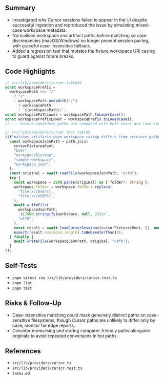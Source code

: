 ## Summary

- Investigated why Cursor sessions failed to appear in the UI despite successful ingestion and reproduced the issue by simulating mixed-case workspace metadata.
- Normalised workspace and artifact paths before matching so case discrepancies (macOS/Windows) no longer prevent session pairing, with graceful case-insensitive fallback.
- Added a regression test that mutates the fixture workspace URI casing to guard against future breaks.

## Code Highlights

```ts
// src/lib/providers/cursor.ts#L644
const workspacePrefix =
  workspacePath === "/"
    ? "/"
    : workspacePath.endsWith("/")
      ? workspacePath
      : `${workspacePath}/`;
const workspacePathLower = workspacePath.toLowerCase();
const workspacePrefixLower = workspacePrefix.toLowerCase();
// ... ensure candidate paths are compared with both exact and case-insensitive checks
```

```ts
// src/lib/providers/cursor.test.ts#L96
it("matches artifacts when workspace casing differs from resource paths", async () => {
  const workspaceJsonPath = path.join(
    cursorFixturesRoot,
    "User",
    "workspaceStorage",
    "sample-workspace",
    "workspace.json",
  );
  const original = await readFile(workspaceJsonPath, "utf8");
  try {
    const workspace = JSON.parse(original) as { folder?: string };
    workspace.folder = workspace.folder?.replace(
      "file:///Users",
      "file:///USERS",
    );
    await writeFile(
      workspaceJsonPath,
      `${JSON.stringify(workspace, null, 2)}\n`,
      "utf8",
    );
    const result = await loadCursorSessions(cursorFixturesRoot, {}, new Map());
    expect(result.sessions.length).toBeGreaterThan(0);
  } finally {
    await writeFile(workspaceJsonPath, original, "utf8");
  }
});
```

## Self-Tests

- `pnpm vitest run src/lib/providers/cursor.test.ts`
- `pnpm lint`
- `pnpm test`

## Risks & Follow-Up

- Case-insensitive matching could mask genuinely distinct paths on case-sensitive filesystems, though Cursor paths are unlikely to differ only by case; monitor for edge reports.
- Consider normalising and storing comparer-friendly paths alongside originals to avoid repeated conversions in hot paths.

## References

- `src/lib/providers/cursor.ts`
- `src/lib/providers/cursor.test.ts`
- `tasks.md`
